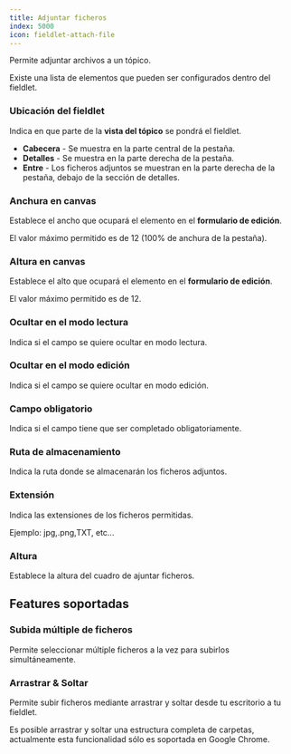 ```yaml
---
title: Adjuntar ficheros
index: 5000
icon: fieldlet-attach-file
---
```


Permite adjuntar archivos a un tópico.

Existe una lista de elementos que pueden ser configurados dentro del fieldlet.

### Ubicación del fieldlet

Indica en que parte de la **vista del tópico** se pondrá el fieldlet.

- **Cabecera** - Se muestra en la parte central de la pestaña.
- **Detalles** - Se muestra en la parte derecha de la pestaña.
- **Entre** - Los ficheros adjuntos se muestran en la parte derecha de la pestaña, debajo de la sección de detalles.

### Anchura en canvas

Establece el ancho que ocupará el elemento en el **formulario de edición**.

El valor máximo permitido es de 12 (100% de anchura de la pestaña).

### Altura en canvas

Establece el alto que ocupará el elemento en el **formulario de edición**.

El valor máximo permitido es de 12.

### Ocultar en el modo lectura

Indica si el campo se quiere ocultar en modo lectura.

### Ocultar en el modo edición

Indica si el campo se quiere ocultar en modo edición.

### Campo obligatorio

Indica si el campo tiene que ser completado obligatoriamente.

### Ruta de almacenamiento

Indica la ruta donde se almacenarán los ficheros adjuntos.

### Extensión

Indica las extensiones de los ficheros permitidas.

Ejemplo: jpg,.png,TXT, etc...

### Altura

Establece la altura del cuadro de ajuntar ficheros.

## Features soportadas

### Subida múltiple de ficheros

Permite seleccionar múltiple ficheros a la vez para subirlos simultáneamente.

### Arrastrar & Soltar

Permite subir ficheros mediante arrastrar y soltar desde tu escritorio a tu fieldlet.

Es posible arrastrar y soltar una estructura completa de carpetas, actualmente esta funcionalidad sólo es soportada en
Google Chrome.

